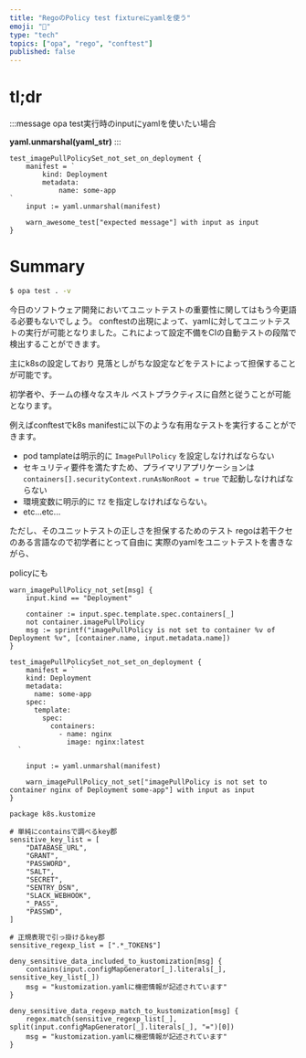 ```yaml
---
title: "RegoのPolicy test fixtureにyamlを使う"
emoji: "📌"
type: "tech"
topics: ["opa", "rego", "conftest"]
published: false
---
```


# tl;dr

:::message
opa test実行時のinputにyamlを使いたい場合

**yaml.unmarshal(yaml_str)**
:::

```rego:example_test.rego
test_imagePullPolicySet_not_set_on_deployment {
	manifest = `
		kind: Deployment
		metadata:
			name: some-app
`
	input := yaml.unmarshal(manifest)

	warn_awesome_test["expected message"] with input as input
}
```


# Summary


```sh
$ opa test . -v
```

今日のソフトウェア開発においてユニットテストの重要性に関してはもう今更語る必要もないでしょう。
conftestの出現によって、yamlに対してユニットテストの実行が可能となりました。これによって設定不備をCIの自動テストの段階で検出することができます。

主にk8sの設定しており
見落としがちな設定などをテストによって担保することが可能です。

初学者や、チームの様々なスキル
ベストプラクティスに自然と従うことが可能となります。

例えばconftestでk8s manifestに以下のような有用なテストを実行することができます。

- pod tamplateは明示的に `ImagePullPolicy` を設定しなければならない
- セキュリティ要件を満たすため、プライマリアプリケーションは`containers[].securityContext.runAsNonRoot = true` で起動しなければならない
- 環境変数に明示的に `TZ` を指定しなければならない。
- etc...etc...


ただし、そのユニットテストの正しさを担保するためのテスト
regoは若干クセのある言語なので初学者にとって自由に
実際のyamlをユニットテストを書きながら、




policyにも



```rego
warn_imagePullPolicy_not_set[msg] {
	input.kind == "Deployment"

	container := input.spec.template.spec.containers[_]
	not container.imagePullPolicy
	msg := sprintf("imagePullPolicy is not set to container %v of Deployment %v", [container.name, input.metadata.name])
}
```

```rego
test_imagePullPolicySet_not_set_on_deployment {
	manifest = `
    kind: Deployment
    metadata:
      name: some-app
    spec:
      template:
        spec:
          containers:
            - name: nginx
              image: nginx:latest
  `

	input := yaml.unmarshal(manifest)

	warn_imagePullPolicy_not_set["imagePullPolicy is not set to container nginx of Deployment some-app"] with input as input
}
```


```rego
package k8s.kustomize

# 単純にcontainsで調べるkey郡
sensitive_key_list = [
	"DATABASE_URL",
	"GRANT",
	"PASSWORD",
	"SALT",
	"SECRET",
	"SENTRY_DSN",
	"SLACK_WEBHOOK",
	"_PASS",
	"PASSWD",
]

# 正規表現で引っ掛けるkey郡
sensitive_regexp_list = [".*_TOKEN$"]

deny_sensitive_data_included_to_kustomization[msg] {
	contains(input.configMapGenerator[_].literals[_], sensitive_key_list[_])
	msg = "kustomization.yamlに機密情報が記述されています"
}

deny_sensitive_data_regexp_match_to_kustomization[msg] {
	regex.match(sensitive_regexp_list[_], split(input.configMapGenerator[_].literals[_], "=")[0])
	msg = "kustomization.yamlに機密情報が記述されています"
}
```
